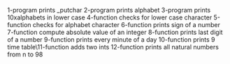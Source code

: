 1-program prints _putchar
2-program prints alphabet
3-program prints 10xalphabets in lower case
4-function checks for lower case character
5-function checks for alphabet character
6-function prints sign of a number
7-function compute absolute value of an integer
8-function prints last digit of a number
9-function prints every minute of a day
10-function prints 9 time table\11-function adds two ints
12-function prints all natural numbers from n to 98
